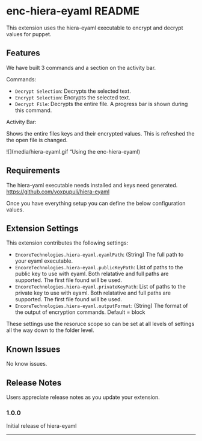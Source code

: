 # enc-hiera-eyaml README

This extension uses the hiera-eyaml executable to encrypt and decrypt values for puppet. 

## Features

We have built 3 commands and a section on the activity bar.

Commands:
* `Decrypt Selection`: Decrypts the selected text.
* `Encrypt Selection`: Encrypts the selected text.
* `Decrypt File`: Decrypts the entire file. A progress bar is shown during this command.

Activity Bar:

Shows the entire files keys and their encrypted values. This is refreshed the the open file is changed.

![](media/hiera-eyaml.gif “Using the enc-hiera-eyaml)

## Requirements

The hiera-yaml executable needs installed and keys need generated. https://github.com/voxpupuli/hiera-eyaml

Once you have everything setup you can define the below configuration values.

## Extension Settings

This extension contributes the following settings:

* `EncoreTechnologies.hiera-eyaml.eyamlPath`: (String) The full path to your eyaml executable.
* `EncoreTechnologies.hiera-eyaml.publicKeyPath`: List of paths to the public key to use with eyaml. Both relatative and full paths are supported. The first file found will be used.
* `EncoreTechnologies.hiera-eyaml.privateKeyPath`: List of paths to the private key to use with eyaml. Both relatative and full paths are supported. The first file found will be used.
* `EncoreTechnologies.hiera-eyaml.outputFormat`: (String) The format of the output of encryption commands. Default = block

These settings use the resoruce scope so can be set at all levels of settings all the way down to the folder level.

## Known Issues

No know issues.

## Release Notes

Users appreciate release notes as you update your extension.

### 1.0.0

Initial release of hiera-eyaml

---
